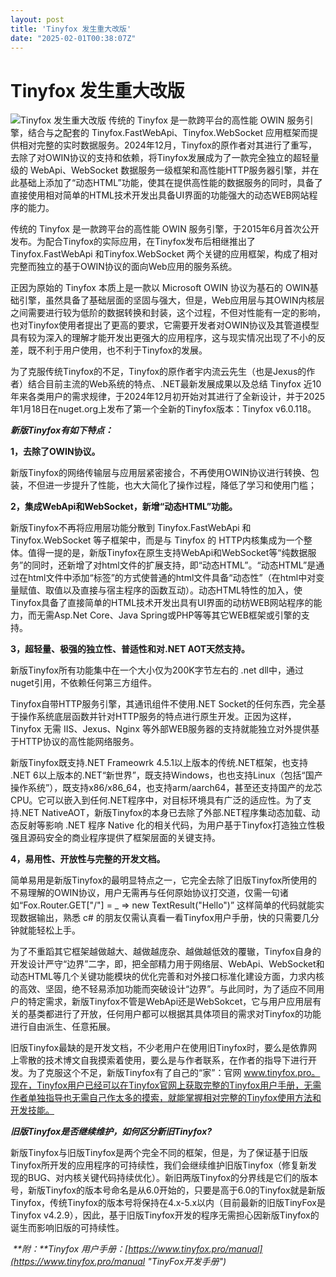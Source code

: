 ```yaml
---
layout: post
title: 'Tinyfox 发生重大改版'
date: "2025-02-01T00:38:07Z"
---
```

Tinyfox 发生重大改版
==============

![Tinyfox 发生重大改版](https://img2024.cnblogs.com/blog/513505/202501/513505-20250131233552594-2086792047.png) 传统的 Tinyfox 是一款跨平台的高性能 OWIN 服务引擎，结合与之配套的 Tinyfox.FastWebApi、Tinyfox.WebSocket 应用框架而提供相对完整的实时数据服务。2024年12月，Tinyfox的原作者对其进行了重写，去除了对OWIN协议的支持和依赖，将Tinyfox发展成为了一款完全独立的超轻量级的 WebApi、WebSocket 数据服务一级框架和高性能HTTP服务器引擎，并在此基础上添加了“动态HTML”功能，使其在提供高性能的数据服务的同时，具备了直接使用相对简单的HTML技术开发出具备UI界面的功能强大的动态WEB网站程序的能力。

传统的 Tinyfox 是一款跨平台的高性能 OWIN 服务引擎，于2015年6月首次公开发布。为配合Tinyfox的实际应用，在Tinyfox发布后相继推出了 Tinyfox.FastWebApi 和Tinyfox.WebSocket 两个关键的应用框架，构成了相对完整而独立的基于OWIN协议的面向Web应用的服务系统。

正因为原始的 Tinyfox 本质上是一款以 Microsoft OWIN 协议为基石的 OWIN基础引擎，虽然具备了基础层面的坚固与强大，但是，Web应用层与其OWIN内核层之间需要进行较为低阶的数据转换和封装，这个过程，不但对性能有一定的影响，也对Tinyfox使用者提出了更高的要求，它需要开发者对OWIN协议及其管道模型具有较为深入的理解才能开发出更强大的应用程序，这与现实情况出现了不小的反差，既不利于用户使用，也不利于Tinyfox的发展。

为了克服传统Tinyfox的不足，Tinyfox的原作者宇内流云先生（也是Jexus的作者）结合目前主流的Web系统的特点、.NET最新发展成果以及总结 Tinyfox 近10年来各类用户的需求规律，于2024年12月初开始对其进行了全新设计，并于2025年1月18日在nuget.org上发布了第一个全新的Tinyfox版本：Tinyfox v6.0.118。

_**新版Tinyfox有如下特点：**_

**1，去除了OWIN协议。**

新版Tinyfox的网络传输层与应用层紧密接合，不再使用OWIN协议进行转换、包装，不但进一步提升了性能，也大大简化了操作过程，降低了学习和使用门槛；

**2，集成WebApi和WebSocket，新增“动态HTML”功能。**

新版Tinyfox不再将应用层功能分散到 Tinyfox.FastWebApi 和 Tinyfox.WebSocket 等子框架中，而是与 Tinyfox 的 HTTP内核集成为一个整体。值得一提的是，新版Tinyfox在原生支持WebApi和WebSocket等“纯数据服务”的同时，还新增了对html文件的扩展支持，即“动态HTML”。“动态HTML”是通过在html文件中添加“标签”的方式使普通的html文件具备“动态性”（在html中对变量赋值、取值以及直接与宿主程序的函数互动）。动态HTML特性的加入，使Tinyfox具备了直接简单的HTML技术开发出具有UI界面的动枋WEB网站程序的能力，而无需Asp.Net Core、Java Spring或PHP等等其它WEB框架或引擎的支持。

**3，超轻量、极强的独立性、普适性和对.NET AOT天然支持。**

新版Tinyfox所有功能集中在一个大小仅为200K字节左右的 .net dll中，通过nuget引用，不依赖任何第三方组件。

Tinyfox自带HTTP服务引擎，其通讯组件不使用.NET Socket的任何东西，完全基于操作系统底层函数并针对HTTP服务的特点进行原生开发。正因为这样，Tinyfox 无需 IIS、Jexus、Nginx 等外部WEB服务器的支持就能独立对外提供基于HTTP协议的高性能网络服务。

新版Tinyfox既支持.NET Frameowrk 4.5.1以上版本的传统.NET框架，也支持 .NET 6以上版本的.NET“新世界”，既支持Windows，也也支持Linux（包括“国产操作系统”），既支持x86/x86\_64，也支持arm/aarch64，甚至还支持国产的龙芯CPU。它可以嵌入到任何.NET程序中，对目标环境具有广泛的适应性。为了支持.NET NativeAOT，新版Tinyfox的本身已去除了外部.NET程序集动态加载、动态反射等影响 .NET 程序 Native 化的相关代码，为用户基于Tinyfox打造独立性极强且源码安全的商业程序提供了框架层面的关键支持。

**4，易用性、开放性与完整的开发文档。**

简单易用是新版Tinyfox的最明显特点之一，它完全去除了旧版Tinyfox所使用的不易理解的OWIN协议，用户无需再与任何原始协议打交道，仅需一句诸如“Fox.Router.GET\["/"\] = \_ => new TextResult("Hello")” 这样简单的代码就能实现数据输出，熟悉 c# 的朋友仅需认真看一看Tinyfox用户手册，快的只需要几分钟就能轻松上手。

为了不重蹈其它框架越做越大、越做越庞杂、越做越低效的覆辙，Tinyfox自身的开发设计严守“边界”二字，即，把全部精力用于网络层、WebApi、WebSocket和动态HTML等几个关键功能模块的优化完善和对外接口标准化建设方面，力求内核的高效、坚固，绝不轻易添加功能而突破设计“边界”。与此同时，为了适应不同用户的特定需求，新版Tinyfox不管是WebApi还是WebSokcet，它与用户应用层有关的基类都进行了开放，任何用户都可以根据其具体项目的需求对Tinyfox的功能进行自由派生、任意拓展。

旧版Tinyfox最缺的是开发文档，不少老用户在使用旧Tinyfox时，要么是依靠网上零散的技术博文自我摸索着使用，要么是与作者联系，在作者的指导下进行开发。为了克服这个不足，新版Tinyfox有了自己的“家”：官网 www.tinyfox.pro。现在，Tinyfox用户已经可以在Tinyfox官网上获取完整的Tinyfox用户手册，无需作者单独指导也无需自己作太多的摸索，就能掌握相对完整的Tinyfox使用方法和开发技能。

_**旧版Tinyfox是否继续维护，如何区分新旧Tinyfox?**_ 

新版Tinyfox与旧版Tinyfox是两个完全不同的框架，但是，为了保证基于旧版Tinyfox所开发的应用程序的可持续性，我们会继续维护旧版Tinyfox（修复新发现的BUG、对内核关键代码持续优化）。新旧两版Tinyfox的分界线是它们的版本号，新版Tinyfox的版本号命名是从6.0开始的，只要是高于6.0的Tinyfox就是新版Tinyfox，传统Tinyfox的版本号将保持在4.x-5.x以内（目前最新的旧版TinyFox是 Tinyfox v4.2.9），因此，基于旧版Tinyfox开发的程序无需担心因新版Tinyfox的诞生而影响旧版的可持续性。

 _**附：**Tinyfox 用户手册：[https://www.tinyfox.pro/manual](https://www.tinyfox.pro/manual "TinyFox开发手册")_